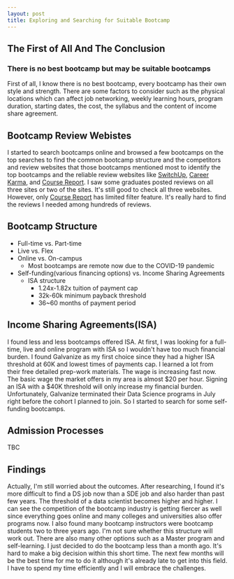 ```yaml
---
layout: post
title: Exploring and Searching for Suitable Bootcamp
---
```


## The First of All And The Conclusion
### There is no best bootcamp but may be suitable bootcamps
First of all, I know there is no best bootcamp, every bootcamp has their own style and strength. There are some factors to consider such as the physical locations which can affect job networking, weekly learning hours, program duration, starting dates, the cost, the syllabus and the content of income share agreement.

## Bootcamp Review Webistes
I started to search bootcamps online and browsed a few bootcamps on the top searches to find the common bootcamp structure and the competitors and review websites that those bootcamps mentioned most to identify the top bootcamps and the reliable review websites like [SwitchUp], [Career Karma], and [Course Report]. I saw some graduates posted reviews on all three sites or two of the sites. It's still good to check all three websites. However, only [Course Report] has limited filter feature. It's really hard to find the reviews I needed among hundreds of reviews.

## Bootcamp Structure
* Full-time vs. Part-time
* Live vs. Flex
* Online vs. On-campus
    * Most bootcamps are remote now due to the COVID-19 pandemic
* Self-funding(various financing options) vs. Income Sharing Agreements 
    * ISA structure
        * 1.24x-1.82x tuition of payment cap
        * 32k-60k minimum payback threshold
        * 36~60 months of payment period

## Income Sharing Agreements(ISA)
I found less and less bootcamps offered ISA. At first, I was looking for a full-time, live and online program with ISA so I wouldn't have too much financial burden. I found Galvanize as my first choice since they had a higher ISA threshold at 60K and lowest times of payments cap. I learned a lot from their free detailed prep-work materials. The wage is increasing fast now. The basic wage the market offers in my area is almost $20 per hour. Signing an ISA with a $40K threshold will only increase my financial burden. Unfortunately, Galvanize terminated their Data Science programs in July right before the cohort I planned to join. So I started to search for some self-funding bootcamps. 

## Admission Processes
TBC

## Findings
Actually, I'm still worried about the outcomes. After researching, I found it's more difficult to find a DS job now than a SDE job and also harder than past few years. The threshold of a data scientist becomes higher and higher. I can see the competition of the bootcamp industry is getting fiercer as well since everything goes online and many colleges and universities also offer programs now.  I also found many bootcamp instructors were bootcamp students two to three years ago. I'm not sure whether this structure will work out. There are also many other options such as a Master program and self-learning. I just decided to do the bootcamp less than a month ago. It's hard to make a big decision within this short time. The next few months will be the best time for me to do it although it's already late to get into this field. I have to spend my time efficiently and I will embrace the challenges. 

[Career Karma]: https://careerkarma.com/
[Course Report]: https://www.coursereport.com/
[Switchup]: https://www.switchup.org/
